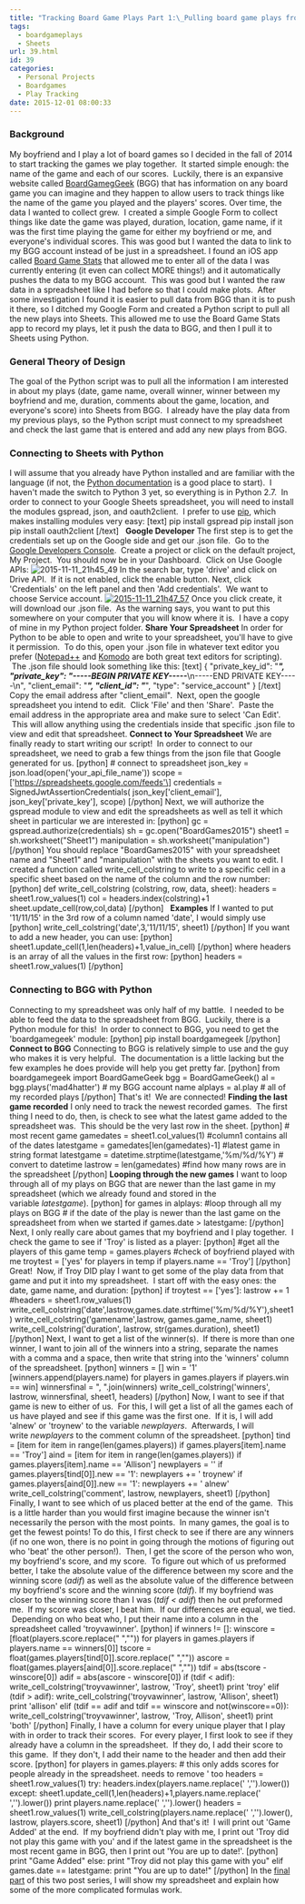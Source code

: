 ```yaml
---
title: "Tracking Board Game Plays Part 1:\_Pulling board game plays from BGG to Google Sheets"
tags:
  - boardgameplays
  - Sheets
url: 39.html
id: 39
categories:
  - Personal Projects
  - Boardgames
  - Play Tracking
date: 2015-12-01 08:00:33
---
```


### Background

My boyfriend and I play a lot of board games so I decided in the fall of 2014 to start tracking the games we play together.  It started simple enough: the name of the game and each of our scores.  Luckily, there is an expansive website called [BoardGamegGeek](http://www.boardgamegeek.com) (BGG) that has information on any board game you can imagine and they happen to allow users to track things like the name of the game you played and the players' scores. Over time, the data I wanted to collect grew.  I created a simple Google Form to collect things like date the game was played, duration, location, game name, if it was the first time playing the game for either my boyfriend or me, and everyone's individual scores. This was good but I wanted the data to link to my BGG account instead of be just in a spreadsheet. I found an iOS app called [Board Game Stats](https://itunes.apple.com/us/app/board-game-stats/id892542000?mt=8) that allowed me to enter all of the data I was currently entering (it even can collect MORE things!) and it automatically pushes the data to my BGG account.  This was good but I wanted the raw data in a spreadsheet like I had before so that I could make plots.  After some investigation I found it is easier to pull data from BGG than it is to push it there, so I ditched my Google Form and created a Python script to pull all the new plays into Sheets. This allowed me to use the Board Game Stats app to record my plays, let it push the data to BGG, and then I pull it to Sheets using Python.

### General Theory of Design

The goal of the Python script was to pull all the information I am interested in about my plays (date, game name, overall winner, winner between my boyfriend and me, duration, comments about the game, location, and everyone's score) into Sheets from BGG.  I already have the play data from my previous plays, so the Python script must connect to my spreadsheet and check the last game that is entered and add any new plays from BGG.  

### Connecting to Sheets with Python

I will assume that you already have Python installed and are familiar with the language (if not, the [Python documentation](https://wiki.python.org/moin/BeginnersGuide/Download) is a good place to start).  I haven't made the switch to Python 3 yet, so everything is in Python 2.7.  In order to connect to your Google Sheets spreadsheet, you will need to install the modules gspread, json, and oauth2client.  I prefer to use [pip](https://pypi.python.org/pypi/pip), which makes installing modules very easy: \[text\] pip install gspread pip install json pip install oauth2client \[/text\]   **Google Developer** The first step is to get the credentials set up on the Google side and get our .json file.  Go to the [Google Developers Console](https://console.developers.google.com/).  Create a project or click on the default project, My Project.  You should now be in your Dashboard.  Click on Use Google APIs: ![2015-11-11_21h45_49](/wp-content/uploads/2015/11/2015-11-11_21h45_49.png) In the search bar, type 'drive' and click on Drive API.  If it is not enabled, click the enable button. Next, click 'Credentials' on the left panel and then 'Add credentials'.  We want to choose Service account. [![2015-11-11_21h47_57](/wp-content/uploads/2015/11/2015-11-11_21h47_57.png)](/wp-content/uploads/2015/11/2015-11-11_21h47_57.png) Once you click create, it will download our .json file.  As the warning says, you want to put this somewhere on your computer that you will know where it is.  I have a copy of mine in my Python project folder. **Share Your Spreadsheet** In order for Python to be able to open and write to your spreadsheet, you'll have to give it permission.  To do this, open your .json file in whatever text editor you prefer ([Notepad++](https://notepad-plus-plus.org/) and [Komodo](http://komodoide.com/) are both great text editors for scripting).  The .json file should look something like this: \[text\] { "private\_key\_id": "*****", "private\_key": "-----BEGIN PRIVATE KEY-----*****\\n-----END PRIVATE KEY-----\\n", "client\_email": "*****", "client\_id": "*****", "type": "service\_account" } \[/text\] Copy the email address after "client_email".  Next, open the google spreadsheet you intend to edit.  Click 'File' and then 'Share'.  Paste the email address in the appropriate area and make sure to select 'Can Edit'.  This will allow anything using the credentials inside that specific .json file to view and edit that spreadsheet. **Connect to Your Spreadsheet** We are finally ready to start writing our script!  In order to connect to our spreadsheet, we need to grab a few things from the json file that Google generated for us. \[python\] # connect to spreadsheet json\_key = json.load(open('your\_api\_file\_name')) scope = \['https://spreadsheets.google.com/feeds'\] credentials = SignedJwtAssertionCredentials( json\_key\['client\_email'\], json\_key\['private\_key'\], scope) \[/python\] Next, we will authorize the gspread module to view and edit the spreadsheets as well as tell it which sheet in particular we are interested in: \[python\] gc = gspread.authorize(credentials) sh = gc.open("BoardGames2015") sheet1 = sh.worksheet("Sheet1") manipulation = sh.worksheet("manipulation") \[/python\] You should replace "BoardGames2015" with your spreadsheet name and "Sheet1" and "manipulation" with the sheets you want to edit. I created a function called write\_cell\_colstring to write to a specific cell in a specific sheet based on the name of the column and the row number: \[python\] def write\_cell\_colstring (colstring, row, data, sheet): headers = sheet1.row\_values(1) col = headers.index(colstring)+1 sheet.update\_cell(row,col,data) \[/python\]   **Examples** If I wanted to put '11/11/15' in the 3rd row of a column named 'date', I would simply use \[python\] write\_cell\_colstring('date',3,'11/11/15', sheet1) \[/python\] If you want to add a new header, you can use: \[python\] sheet1.update\_cell(1,len(headers)+1,value\_in\_cell) \[/python\] where headers is an array of all the values in the first row: \[python\] headers = sheet1.row\_values(1) \[/python\]

### **Connecting to BGG with Python**

Connecting to my spreadsheet was only half of my battle.  I needed to be able to feed the data to the spreadsheet from BGG.  Luckily, there is a Python module for this!  In order to connect to BGG, you need to get the 'boardgamegeek' module: \[python\] pip install boardgamegeek \[/python\] **Connect to BGG** Connecting to BGG is relatively simple to use and the guy who makes it is very helpful.  The documentation is a little lacking but the few examples he does provide will help you get pretty far. \[python\] from boardgamegeek import BoardGameGeek bgg = BoardGameGeek() al = bgg.plays('mad4hatter') # my BGG account name alplays = al.play # all of my recorded plays \[/python\] That's it!  We are connected! **Finding the last game recorded** I only need to track the newest recorded games.  The first thing I need to do, then, is check to see what the latest game added to the spreadsheet was.  This should be the very last row in the sheet. \[python\] # most recent game gamedates = sheet1.col_values(1) #column1 contains all of the dates latestgame = gamedates\[len(gamedates)-1\] #latest game in string format latestgame = datetime.strptime(latestgame,'%m/%d/%Y') # convert to datetime lastrow = len(gamedates) #find how many rows are in the spreadsheet \[/python\] **Looping through the new games** I want to loop through all of my plays on BGG that are newer than the last game in my spreadsheet (which we already found and stored in the variable _latestgame_). \[python\] for games in alplays: #loop through all my plays on BGG # if the date of the play is newer than the last game on the spreadsheet from when we started if games.date > latestgame: \[/python\] Next, I only really care about games that my boyfriend and I play together.  I check the game to see if 'Troy' is listed as a player: \[python\] #get all the players of this game temp = games.players #check of boyfriend played with me troytest = \['yes' for players in temp if players.name == 'Troy'\] \[/python\] Great!  Now, if Troy DID play I want to get some of the play data from that game and put it into my spreadsheet.  I start off with the easy ones: the date, game name, and duration: \[python\] if troytest == \['yes'\]: lastrow += 1 #headers = sheet1.row\_values(1) write\_cell\_colstring('date',lastrow,games.date.strftime('%m/%d/%Y'),sheet1) write\_cell\_colstring('gamename',lastrow, games.game\_name, sheet1) write\_cell\_colstring('duration', lastrow, str(games.duration), sheet1) \[/python\] Next, I want to get a list of the winner(s).  If there is more than one winner, I want to join all of the winners into a string, separate the names with a comma and a space, then write that string into the 'winners' column of the spreadsheet. \[python\] winners = \[\] win = '1' \[winners.append(players.name) for players in games.players if players.win == win\] winnersfinal = ", ".join(winners) write\_cell\_colstring('winners', lastrow, winnersfinal, sheet1, headers) \[/python\] Now, I want to see if that game is new to either of us.  For this, I will get a list of all the games each of us have played and see if this game was the first one.  If it is, I will add 'alnew' or 'troynew' to the variable _newplayers_.  Afterwards, I will write _newplayers_ to the comment column of the spreadsheet. \[python\] tind = \[item for item in range(len(games.players)) if games.players\[item\].name == 'Troy'\] aind = \[item for item in range(len(games.players)) if games.players\[item\].name == 'Allison'\] newplayers = '' if games.players\[tind\[0\]\].new == '1': newplayers += ' troynew' if games.players\[aind\[0\]\].new == '1': newplayers += ' alnew' write\_cell\_colstring('comment', lastrow, newplayers, sheet1) \[/python\] Finally, I want to see which of us placed better at the end of the game.  This is a little harder than you would first imagine because the winner isn't necessarily the person with the most points.  In many games, the goal is to get the fewest points! To do this, I first check to see if there are any winners (if no one won, there is no point in going through the motions of figuring out who 'beat' the other person!).  Then, I get the score of the person who won, my boyfriend's score, and my score.  To figure out which of us preformed better, I take the absolute value of the difference between my score and the winning score (_adif_) as well as the absolute value of the difference between my boyfriend's score and the winning score (_tdif_). If my boyfriend was closer to the winning score than I was (_tdif < adif_) then he out preformed me.  If my score was closer, I beat him.  If our differences are equal, we tied.  Depending on who beat who, I put their name into a column in the spreadsheet called 'troyvawinner'. \[python\] if winners != \[\]: winscore = \[float(players.score.replace(" ","")) for players in games.players if players.name == winners\[0\]\] tscore = float(games.players\[tind\[0\]\].score.replace(" ","")) ascore = float(games.players\[aind\[0\]\].score.replace(" ","")) tdif = abs(tscore - winscore\[0\]) adif = abs(ascore - winscore\[0\]) if (tdif < adif): write\_cell\_colstring('troyvawinner', lastrow, 'Troy', sheet1) print 'troy' elif (tdif > adif): write\_cell\_colstring('troyvawinner', lastrow, 'Allison', sheet1) print 'allison' elif (tdif == adif and tdif == winscore and not(winscore==0)): write\_cell\_colstring('troyvawinner', lastrow, 'Troy, Allison', sheet1) print 'both' \[/python\] Finally, I have a column for every unique player that I play with in order to track their scores.  For every player, I first look to see if they already have a column in the spreadsheet.  If they do, I add their score to this game.  If they don't, I add their name to the header and then add their score. \[python\] for players in games.players: # this only adds scores for people already in the spreadsheet. needs to remove ' too headers = sheet1.row\_values(1) try: headers.index(players.name.replace(' ','').lower()) except: sheet1.update\_cell(1,len(headers)+1,players.name.replace(' ','').lower()) print players.name.replace(' ','').lower() headers = sheet1.row\_values(1) write\_cell_colstring(players.name.replace(' ','').lower(), lastrow, players.score, sheet1) \[/python\] And that's it!  I will print out 'Game Added' at the end.  If my boyfriend didn't play with me, I print out 'Troy did not play this game with you' and if the latest game in the spreadsheet is the most recent game in BGG, then I print out 'You are up to date!'. \[python\] print "Game Added" else: print "Troy did not play this game with you" elif games.date == latestgame: print "You are up to date!" \[/python\] In the [final part](/tracking-board-game-plays-part-2-results/) of this two post series, I will show my spreadsheet and explain how some of the more complicated formulas work.